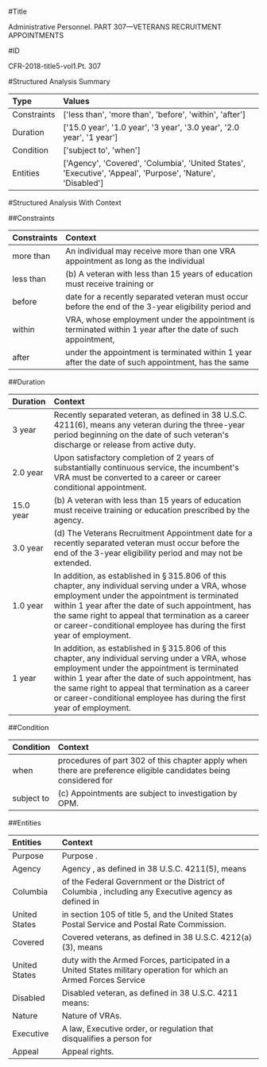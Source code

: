 #Title

Administrative Personnel. PART 307—VETERANS RECRUITMENT APPOINTMENTS


#ID

CFR-2018-title5-vol1.Pt. 307


#Structured Analysis Summary

| Type        | Values                                                                                                     |
|:------------|:-----------------------------------------------------------------------------------------------------------|
| Constraints | ['less than', 'more than', 'before', 'within', 'after']                                                    |
| Duration    | ['15.0 year', '1.0 year', '3 year', '3.0 year', '2.0 year', '1 year']                                      |
| Condition   | ['subject to', 'when']                                                                                     |
| Entities    | ['Agency', 'Covered', 'Columbia', 'United States', 'Executive', 'Appeal', 'Purpose', 'Nature', 'Disabled'] |


#Structured Analysis With Context

 


##Constraints

| Constraints   | Context                                                                                                     |
|:--------------|:------------------------------------------------------------------------------------------------------------|
| more than     | An individual may receive  more than one VRA appointment as long as the individual                          |
| less than     | (b) A veteran with  less than 15 years of education must receive training or                                |
| before        | date for a recently separated veteran must occur before the end of the 3-year eligibility period and        |
| within        | VRA, whose employment under the appointment is terminated within 1 year after the date of such appointment, |
| after         | under the appointment is terminated within 1 year after the date of such appointment, has the same          |


##Duration

| Duration   | Context                                                                                                                                                                                                                                                                                                                                           |
|:-----------|:--------------------------------------------------------------------------------------------------------------------------------------------------------------------------------------------------------------------------------------------------------------------------------------------------------------------------------------------------|
| 3 year     | Recently separated veteran, as defined in 38 U.S.C. 4211(6), means any veteran during the three-year period beginning on the date of such veteran's discharge or release from active duty.                                                                                                                                                        |
| 2.0 year   | Upon satisfactory completion of 2 years of substantially continuous service, the incumbent's VRA must be converted to a career or career conditional appointment.                                                                                                                                                                                 |
| 15.0 year  | (b) A veteran with less than 15 years of education must receive training or education prescribed by the agency.                                                                                                                                                                                                                                   |
| 3.0 year   | (d) The Veterans Recruitment Appointment date for a recently separated veteran must occur before the end of the 3-year eligibility period and may not be extended.                                                                                                                                                                                |
| 1.0 year   | In addition, as established in &#167;&#8201;315.806 of this chapter, any individual serving under a VRA, whose employment under the appointment is terminated within 1 year after the date of such appointment, has the same right to appeal that termination as a career or career-conditional employee has during the first year of employment. |
| 1 year     | In addition, as established in &#167;&#8201;315.806 of this chapter, any individual serving under a VRA, whose employment under the appointment is terminated within 1 year after the date of such appointment, has the same right to appeal that termination as a career or career-conditional employee has during the first year of employment. |


##Condition

| Condition   | Context                                                                                                         |
|:------------|:----------------------------------------------------------------------------------------------------------------|
| when        | procedures of part 302 of this chapter apply when there are preference eligible candidates being considered for |
| subject to  | (c) Appointments are  subject to  investigation by OPM.                                                         |


##Entities

| Entities      | Context                                                                                                          |
|:--------------|:-----------------------------------------------------------------------------------------------------------------|
| Purpose       | Purpose .                                                                                                        |
| Agency        | Agency , as defined in 38 U.S.C. 4211(5), means                                                                  |
| Columbia      | of the Federal Government or the District of Columbia , including any Executive agency as defined in             |
| United States | in section 105 of title 5, and the United States  Postal Service and Postal Rate Commission.                     |
| Covered       | Covered veterans, as defined in 38 U.S.C. 4212(a)(3), means                                                      |
| United States | duty with the Armed Forces, participated in a United States military operation for which an Armed Forces Service |
| Disabled      | Disabled veteran, as defined in 38 U.S.C. 4211 means:                                                            |
| Nature        | Nature  of VRAs.                                                                                                 |
| Executive     | A law,  Executive order, or regulation that disqualifies a person for                                            |
| Appeal        | Appeal  rights.                                                                                                  |


